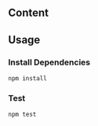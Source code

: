 ## Content

## Usage

### Install Dependencies

```shell
npm install
```

### Test

```shell
npm test
```
